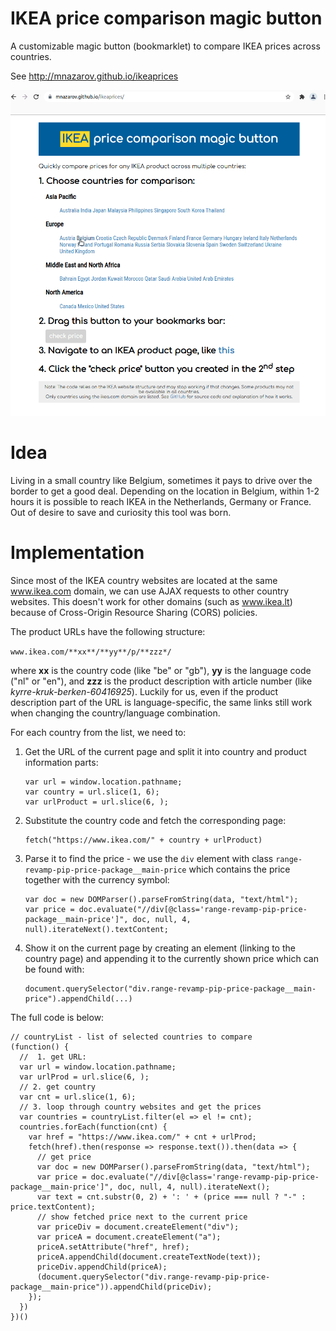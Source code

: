 # IKEA price comparison magic button

A customizable magic button (bookmarklet) to compare IKEA prices across
countries.

See http://mnazarov.github.io/ikeaprices

![](demo.gif)


# Idea

Living in a small country like Belgium, sometimes it pays to drive over the
border to get a good deal. Depending on the location in Belgium, within 1-2 hours
it is possible to reach IKEA in the Netherlands, Germany or France. Out of
desire to save and curiosity this tool was born.

# Implementation

Since most of the IKEA country websites are located at the same www.ikea.com
domain, we can use AJAX requests to other country websites. This doesn't work for other domains (such as www.ikea.lt) because of Cross-Origin Resource Sharing (CORS) policies.

The product URLs have the following structure:

  `www.ikea.com/**xx**/**yy**/p/**zzz*/`
   
where **xx** is the country code (like "be" or "gb"), **yy** is the language
code ("nl" or "en"), and **zzz** is the product description with article number (like _kyrre-kruk-berken-60416925_).
Luckily for us, even if the product description part of the URL is language-specific, the same links still work when changing the country/language combination. 

For each country from the list, we need to:

1. Get the URL of the current page and split it into country and product information parts:
   ```
   var url = window.location.pathname;
   var country = url.slice(1, 6);
   var urlProduct = url.slice(6, );
   ```
2. Substitute the country code and fetch the corresponding page:
   ```
   fetch("https://www.ikea.com/" + country + urlProduct)
   ```
3. Parse it to find the price - we use the `div` element with class `range-revamp-pip-price-package__main-price` which contains the price together with the currency symbol:
   ```
   var doc = new DOMParser().parseFromString(data, "text/html");
   var price = doc.evaluate("//div[@class='range-revamp-pip-price-package__main-price']", doc, null, 4, null).iterateNext().textContent;
   ```
4. Show it on the current page by creating an element (linking to the
   country page) and appending it to the currently shown price which can be
   found with:
   ```
   document.querySelector("div.range-revamp-pip-price-package__main-price").appendChild(...)
   ``` 

The full code is below:

```
// countryList - list of selected countries to compare
(function() {
  //  1. get URL:
  var url = window.location.pathname;
  var urlProd = url.slice(6, );
  // 2. get country
  var cnt = url.slice(1, 6);
  // 3. loop through country websites and get the prices
  var countries = countryList.filter(el => el != cnt);
  countries.forEach(function(cnt) {
    var href = "https://www.ikea.com/" + cnt + urlProd;
    fetch(href).then(response => response.text()).then(data => {
      // get price
      var doc = new DOMParser().parseFromString(data, "text/html");
      var price = doc.evaluate("//div[@class='range-revamp-pip-price-package__main-price']", doc, null, 4, null).iterateNext();
      var text = cnt.substr(0, 2) + ': ' + (price === null ? "-" : price.textContent);
      // show fetched price next to the current price
      var priceDiv = document.createElement("div");
      var priceA = document.createElement("a");
      priceA.setAttribute("href", href);
      priceA.appendChild(document.createTextNode(text));
      priceDiv.appendChild(priceA);
      (document.querySelector("div.range-revamp-pip-price-package__main-price")).appendChild(priceDiv);
    });
  })
})()
```
